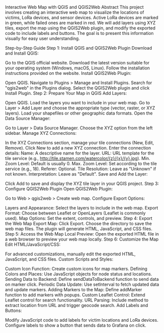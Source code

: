 Interactive Web Map with QGIS and QGIS2Web
Abstract
    This project involves creating an interactive web map to visualize the locations of victims, LoRa devices, and sensor devices. Active LoRa devices are marked in green, while failed ones are marked in red. We will add layers using XYZ tiles, export the map using the QGIS2Web plugin, and modify the exported code to include labels and buttons. The goal is to present this information visually for easy user understanding.

Step-by-Step Guide
Step 1: Install QGIS and QGIS2Web Plugin
Download and Install QGIS:

Go to the QGIS official website.
Download the latest version suitable for your operating system (Windows, macOS, Linux).
Follow the installation instructions provided on the website.
Install QGIS2Web Plugin:

Open QGIS.
Navigate to Plugins > Manage and Install Plugins.
Search for "qgis2web" in the Plugins dialog.
Select the QGIS2Web plugin and click Install Plugin.
Step 2: Prepare Your Map in QGIS
Add Layers:

Open QGIS.
Load the layers you want to include in your web map.
Go to Layer > Add Layer and choose the appropriate type (vector, raster, or XYZ layers).
Load your shapefiles or other geographic data formats.
Open the Data Source Manager:

Go to Layer > Data Source Manager.
Choose the XYZ option from the left sidebar.
Manage XYZ Connections:

In the XYZ Connections section, manage your tile connections (New, Edit, Remove).
Click New to add a new XYZ connection.
Enter the connection details:
Name: A descriptive name for the layer.
URL: URL template for the tile service (e.g., http://tile.stamen.com/watercolor/{z}/{x}/{y}.jpg).
Min. Zoom Level: Default is usually 0.
Max. Zoom Level: Set according to the tile service (e.g., 18).
Referer: Optional.
Tile Resolution: Leave as "Unknown" if not known.
Interpretation: Leave as "Default".
Save and Add the Layer:

Click Add to save and display the XYZ tile layer in your QGIS project.
Step 3: Configure QGIS2Web Plugin
Open QGIS2Web Plugin:

Go to Web > qgis2web > Create web map.
Configure Export Options:

Layers and Appearance: Select the layers to include in the web map.
Export Format: Choose between Leaflet or OpenLayers (Leaflet is commonly used).
Map Options: Set the extent, controls, and preview.
Step 4: Export the Web Map
Export Map:
Click Export.
Choose the directory to save the web map files.
The plugin will generate HTML, JavaScript, and CSS files.
Step 5: Access the Web Map
Local Preview:
Open the exported HTML file in a web browser to preview your web map locally.
Step 6: Customize the Map
Edit HTML/JavaScript/CSS:

For advanced customizations, manually edit the exported HTML, JavaScript, and CSS files.
Custom Scripts and Styles:

Custom Icon Function: Create custom icons for map markers.
Defining Colors and Places: Use JavaScript objects for node status and locations.
Sending Data to Backend: Define sendDataToBackend function to send data on marker click.
Periodic Data Update: Use setInterval to fetch updated data and update markers.
Adding Markers to the Map: Define addMarker function to add markers with popups.
Custom Leaflet Control: Extend Leaflet control for search functionality.
URL Parsing: Include method to extract location from URL and trigger geocode search.
Add Labels and Buttons:

Modify JavaScript code to add labels for victim locations and LoRa devices.
Configure labels to show a button that sends data to Grafana on click.
